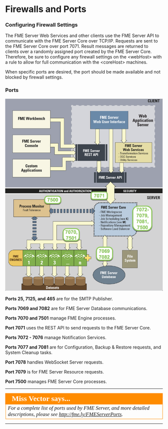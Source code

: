 # Firewalls and Ports #

### Configuring Firewall Settings ###

The FME Server Web Services and other clients use the FME Server API to communicate with the FME Server Core over TCP/IP. Requests are sent to the FME Server Core over port 7071. Result messages are returned to clients over a randomly assigned port created by the FME Server Core. Therefore, be sure to configure any firewall settings on the &lt;webHost&gt; with a rule to allow for full communication with the &lt;coreHost&gt; machines.

When specific ports are desired, the port should be made available and not blocked by firewall settings.

### Ports ###

![](./Images/2.001.FMEServerPortDiagram.png)

**Ports 25, 7125, and 465** are for the SMTP Publisher.

**Ports 7069 and 7082** are for FME Server Database communications.

**Ports 7070 and 7501** manage FME Engine processes.

**Port 7071** uses the REST API to send requests to the FME Server Core.

**Ports 7072 - 7076** manage Notification Services.

**Ports 7077 and 7081** are for Configuration, Backup & Restore requests, and System Cleanup tasks.

**Port 7078** handles WebSocket Server requests.

**Port 7079** is for FME Server Resource requests.

**Port 7500** manages FME Server Core processes.

---

<!--Miss Vector Says Section-->

<table style="border-spacing: 0px">
<tr>
<td style="vertical-align:middle;background-color:darkorange;border: 2px solid darkorange">
<i class="fa fa-quote-left fa-lg fa-pull-left fa-fw" style="color:white;padding-right: 12px;vertical-align:text-top"></i>
<span style="color:white;font-size:x-large;font-weight: bold;font-family:serif">Miss Vector says...</span>
</td>
</tr>

<tr>
<td style="border: 1px solid darkorange">
<span style="font-family:serif; font-style:italic; font-size:larger">
For a complete list of ports used by FME Server, and more detailed descriptions, please see <a href="http://fme.ly/FMEServerPorts">http://fme.ly/FMEServerPorts</a>.
</span>
</td>
</tr>
</table>

---



